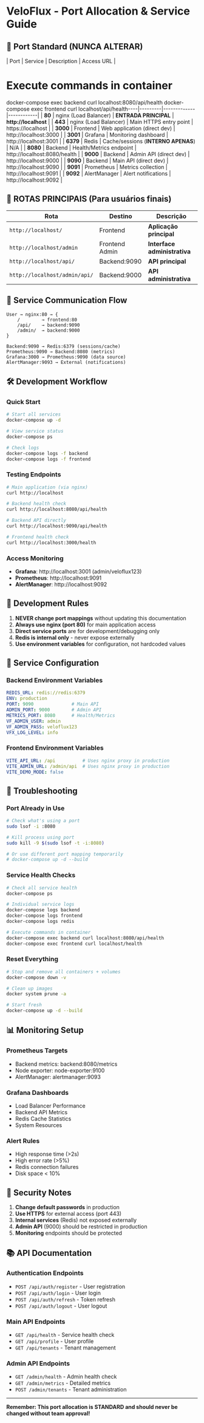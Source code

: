 # VeloFlux - Port Allocation & Service Guide

## 🚀 Port Standard (NUNCA ALTERAR)

| Port | Service | Description | Access URL |
# Execute commands in container
docker-compose exec backend curl localhost:8080/api/health
docker-compose exec frontend curl localhost/api/health----|---------|-------------|------------|
| **80** | nginx (Load Balancer) | **ENTRADA PRINCIPAL** | **http://localhost** |
| **443** | nginx (Load Balancer) | Main HTTPS entry point | https://localhost |
| **3000** | Frontend | Web application (direct dev) | http://localhost:3000 |
| **3001** | Grafana | Monitoring dashboard | http://localhost:3001 |
| **6379** | Redis | Cache/sessions (**INTERNO APENAS**) | N/A |
| **8080** | Backend | Health/Metrics endpoint | http://localhost:8080/health |
| **9000** | Backend | Admin API (direct dev) | http://localhost:9000 |
| **9090** | Backend | Main API (direct dev) | http://localhost:9090 |
| **9091** | Prometheus | Metrics collection | http://localhost:9091 |
| **9092** | AlertManager | Alert notifications | http://localhost:9092 |

## 🎯 ROTAS PRINCIPAIS (Para usuários finais)

| Rota | Destino | Descrição |
|------|---------|-----------|
| `http://localhost/` | Frontend | **Aplicação principal** |
| `http://localhost/admin` | Frontend Admin | **Interface administrativa** |
| `http://localhost/api/` | Backend:9090 | **API principal** |
| `http://localhost/admin/api/` | Backend:9000 | **API administrativa** |

## 🔄 Service Communication Flow

```
User → nginx:80 → {
    /        → frontend:80
    /api/    → backend:9090  
    /admin/  → backend:9000
}

Backend:9090 → Redis:6379 (sessions/cache)
Prometheus:9090 → Backend:8080 (metrics)
Grafana:3000 → Prometheus:9090 (data source)
AlertManager:9093 → External (notifications)
```

## 🛠️ Development Workflow

### Quick Start
```bash
# Start all services
docker-compose up -d

# View service status
docker-compose ps

# Check logs
docker-compose logs -f backend
docker-compose logs -f frontend
```

### Testing Endpoints
```bash
# Main application (via nginx)
curl http://localhost

# Backend health check
curl http://localhost:8080/api/health

# Backend API directly
curl http://localhost:9090/api/health

# Frontend health check
curl http://localhost:3000/health
```

### Access Monitoring
- **Grafana**: http://localhost:3001 (admin/veloflux123)
- **Prometheus**: http://localhost:9091
- **AlertManager**: http://localhost:9092

## 📝 Development Rules

1. **NEVER change port mappings** without updating this documentation
2. **Always use nginx (port 80)** for main application access
3. **Direct service ports** are for development/debugging only
4. **Redis is internal only** - never expose externally
5. **Use environment variables** for configuration, not hardcoded values

## 🔧 Service Configuration

### Backend Environment Variables
```yaml
REDIS_URL: redis://redis:6379
ENV: production
PORT: 9090              # Main API
ADMIN_PORT: 9000        # Admin API  
METRICS_PORT: 8080      # Health/Metrics
VF_ADMIN_USER: admin
VF_ADMIN_PASS: veloflux123
VFX_LOG_LEVEL: info
```

### Frontend Environment Variables
```yaml
VITE_API_URL: /api          # Uses nginx proxy in production
VITE_ADMIN_URL: /admin/api  # Uses nginx proxy in production
VITE_DEMO_MODE: false
```

## 🐛 Troubleshooting

### Port Already in Use
```bash
# Check what's using a port
sudo lsof -i :8080

# Kill process using port
sudo kill -9 $(sudo lsof -t -i:8080)

# Or use different port mapping temporarily
# docker-compose up -d --build
```

### Service Health Checks
```bash
# Check all service health
docker-compose ps

# Individual service logs
docker-compose logs backend
docker-compose logs frontend
docker-compose logs redis

# Execute commands in container
docker-compose exec backend curl localhost:8080/api/health
docker-compose exec frontend curl localhost/health
```

### Reset Everything
```bash
# Stop and remove all containers + volumes
docker-compose down -v

# Clean up images
docker system prune -a

# Start fresh
docker-compose up -d --build
```

## 📊 Monitoring Setup

### Prometheus Targets
- Backend metrics: backend:8080/metrics
- Node exporter: node-exporter:9100
- AlertManager: alertmanager:9093

### Grafana Dashboards
- Load Balancer Performance
- Backend API Metrics  
- Redis Cache Statistics
- System Resources

### Alert Rules
- High response time (>2s)
- High error rate (>5%)
- Redis connection failures
- Disk space < 10%

## 🔐 Security Notes

1. **Change default passwords** in production
2. **Use HTTPS** for external access (port 443)
3. **Internal services** (Redis) not exposed externally
4. **Admin API** (9000) should be restricted in production
5. **Monitoring** endpoints should be protected

## 📚 API Documentation

### Authentication Endpoints
- `POST /api/auth/register` - User registration
- `POST /api/auth/login` - User login
- `POST /api/auth/refresh` - Token refresh
- `POST /api/auth/logout` - User logout

### Main API Endpoints
- `GET /api/health` - Service health check
- `GET /api/profile` - User profile
- `GET /api/tenants` - Tenant management

### Admin API Endpoints  
- `GET /admin/health` - Admin health check
- `GET /admin/metrics` - Detailed metrics
- `POST /admin/tenants` - Tenant administration

---

**Remember: This port allocation is STANDARD and should never be changed without team approval!**
